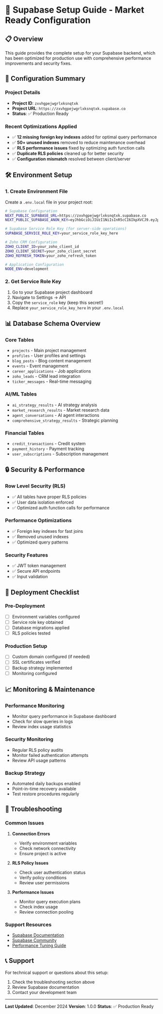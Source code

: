 # 🚀 Supabase Setup Guide - Market Ready Configuration

## 📋 Overview

This guide provides the complete setup for your Supabase backend, which has been optimized for production use with comprehensive performance improvements and security fixes.

## 🔧 Configuration Summary

### **Project Details**
- **Project ID**: `zxvhgpejwgrlxksnqtxk`
- **Project URL**: `https://zxvhgpejwgrlxksnqtxk.supabase.co`
- **Status**: ✅ Production Ready

### **Recent Optimizations Applied**
- ✅ **12 missing foreign key indexes** added for optimal query performance
- ✅ **50+ unused indexes** removed to reduce maintenance overhead
- ✅ **RLS performance issues** fixed by optimizing auth function calls
- ✅ **Duplicate RLS policies** cleaned up for better security
- ✅ **Configuration mismatch** resolved between client/server

## 🛠️ Environment Setup

### 1. Create Environment File

Create a `.env.local` file in your project root:

```bash
# Supabase Configuration
NEXT_PUBLIC_SUPABASE_URL=https://zxvhgpejwgrlxksnqtxk.supabase.co
NEXT_PUBLIC_SUPABASE_ANON_KEY=eyJhbGciOiJIUzI1NiIsInR5cCI6IkpXVCJ9.eyJpc3MiOiJzdXBhYmFzZSIsInJlZiI6Inp4dmhncGVqd2dybHhrc25xdHhrIiwicm9sZSI6ImFub24iLCJpYXQiOjE3NDg2OTk4NjEsImV4cCI6MjA2NDI3NTg2MX0.UfPkqIRY56eN8HvTNFXhG0MVzVtkZmXEHhSyD7M7eKU

# Supabase Service Role Key (for server-side operations)
SUPABASE_SERVICE_ROLE_KEY=your_service_role_key_here

# Zoho CRM Configuration
ZOHO_CLIENT_ID=your_zoho_client_id
ZOHO_CLIENT_SECRET=your_zoho_client_secret
ZOHO_REFRESH_TOKEN=your_zoho_refresh_token

# Application Configuration
NODE_ENV=development
```

### 2. Get Service Role Key

1. Go to your Supabase project dashboard
2. Navigate to Settings → API
3. Copy the `service_role` key (keep this secret!)
4. Replace `your_service_role_key_here` in your `.env.local`

## 📊 Database Schema Overview

### **Core Tables**
- `projects` - Main project management
- `profiles` - User profiles and settings
- `blog_posts` - Blog content management
- `events` - Event management
- `career_applications` - Job applications
- `zoho_leads` - CRM lead integration
- `ticker_messages` - Real-time messaging

### **AI/ML Tables**
- `ai_strategy_results` - AI strategy analysis
- `market_research_results` - Market research data
- `agent_conversations` - AI agent interactions
- `comprehensive_strategy_results` - Strategic planning

### **Financial Tables**
- `credit_transactions` - Credit system
- `payment_history` - Payment tracking
- `user_subscriptions` - Subscription management

## 🔒 Security & Performance

### **Row Level Security (RLS)**
- ✅ All tables have proper RLS policies
- ✅ User data isolation enforced
- ✅ Optimized auth function calls for performance

### **Performance Optimizations**
- ✅ Foreign key indexes for fast joins
- ✅ Removed unused indexes
- ✅ Optimized query patterns

### **Security Features**
- ✅ JWT token management
- ✅ Secure API endpoints
- ✅ Input validation

## 🚀 Deployment Checklist

### **Pre-Deployment**
- [ ] Environment variables configured
- [ ] Service role key obtained
- [ ] Database migrations applied
- [ ] RLS policies tested

### **Production Setup**
- [ ] Custom domain configured (if needed)
- [ ] SSL certificates verified
- [ ] Backup strategy implemented
- [ ] Monitoring configured

## 📈 Monitoring & Maintenance

### **Performance Monitoring**
- Monitor query performance in Supabase dashboard
- Check for slow queries in logs
- Review index usage statistics

### **Security Monitoring**
- Regular RLS policy audits
- Monitor failed authentication attempts
- Review API usage patterns

### **Backup Strategy**
- Automated daily backups enabled
- Point-in-time recovery available
- Test restore procedures regularly

## 🔧 Troubleshooting

### **Common Issues**

1. **Connection Errors**
   - Verify environment variables
   - Check network connectivity
   - Ensure project is active

2. **RLS Policy Issues**
   - Check user authentication status
   - Verify policy conditions
   - Review user permissions

3. **Performance Issues**
   - Monitor query execution plans
   - Check index usage
   - Review connection pooling

### **Support Resources**
- [Supabase Documentation](https://supabase.com/docs)
- [Supabase Community](https://github.com/supabase/supabase/discussions)
- [Performance Tuning Guide](https://supabase.com/docs/guides/database/performance)

## 📞 Support

For technical support or questions about this setup:
1. Check the troubleshooting section above
2. Review Supabase documentation
3. Contact your development team

---

**Last Updated**: December 2024
**Version**: 1.0.0
**Status**: ✅ Production Ready
